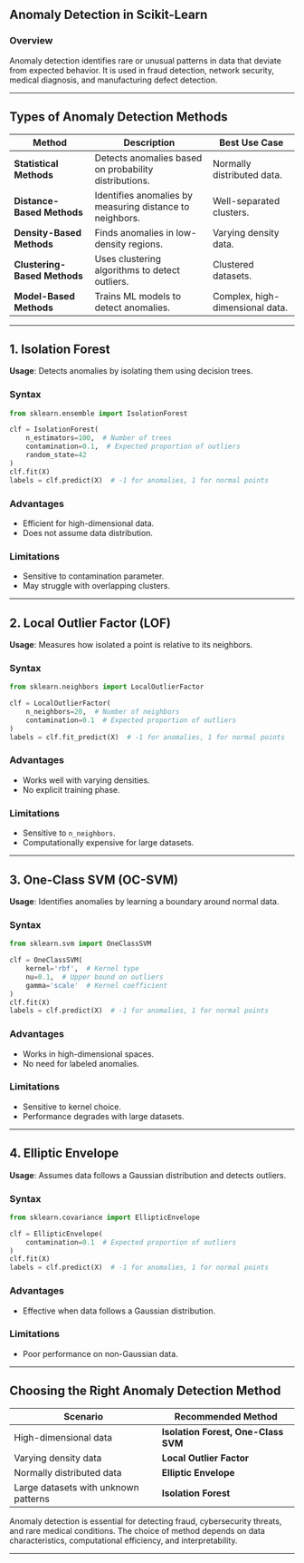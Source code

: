 ## **Anomaly Detection in Scikit-Learn**  

### **Overview**  
Anomaly detection identifies rare or unusual patterns in data that deviate from expected behavior. It is used in fraud detection, network security, medical diagnosis, and manufacturing defect detection.  

---

## **Types of Anomaly Detection Methods**  

| **Method**                 | **Description**                                          | **Best Use Case** |
|----------------------------|---------------------------------------------------------|-------------------|
| **Statistical Methods**    | Detects anomalies based on probability distributions.  | Normally distributed data. |
| **Distance-Based Methods** | Identifies anomalies by measuring distance to neighbors. | Well-separated clusters. |
| **Density-Based Methods**  | Finds anomalies in low-density regions.                | Varying density data. |
| **Clustering-Based Methods** | Uses clustering algorithms to detect outliers.      | Clustered datasets. |
| **Model-Based Methods**    | Trains ML models to detect anomalies.                   | Complex, high-dimensional data. |

---

## **1. Isolation Forest**  
**Usage**: Detects anomalies by isolating them using decision trees.  

### **Syntax**  
```python
from sklearn.ensemble import IsolationForest

clf = IsolationForest(
    n_estimators=100,  # Number of trees
    contamination=0.1,  # Expected proportion of outliers
    random_state=42
)
clf.fit(X)
labels = clf.predict(X)  # -1 for anomalies, 1 for normal points
```

### **Advantages**  
- Efficient for high-dimensional data.  
- Does not assume data distribution.  

### **Limitations**  
- Sensitive to contamination parameter.  
- May struggle with overlapping clusters.  

---

## **2. Local Outlier Factor (LOF)**  
**Usage**: Measures how isolated a point is relative to its neighbors.  

### **Syntax**  
```python
from sklearn.neighbors import LocalOutlierFactor

clf = LocalOutlierFactor(
    n_neighbors=20,  # Number of neighbors
    contamination=0.1  # Expected proportion of outliers
)
labels = clf.fit_predict(X)  # -1 for anomalies, 1 for normal points
```

### **Advantages**  
- Works well with varying densities.  
- No explicit training phase.  

### **Limitations**  
- Sensitive to `n_neighbors`.  
- Computationally expensive for large datasets.  

---

## **3. One-Class SVM (OC-SVM)**  
**Usage**: Identifies anomalies by learning a boundary around normal data.  

### **Syntax**  
```python
from sklearn.svm import OneClassSVM

clf = OneClassSVM(
    kernel='rbf',  # Kernel type
    nu=0.1,  # Upper bound on outliers
    gamma='scale'  # Kernel coefficient
)
clf.fit(X)
labels = clf.predict(X)  # -1 for anomalies, 1 for normal points
```

### **Advantages**  
- Works in high-dimensional spaces.  
- No need for labeled anomalies.  

### **Limitations**  
- Sensitive to kernel choice.  
- Performance degrades with large datasets.  

---

## **4. Elliptic Envelope**  
**Usage**: Assumes data follows a Gaussian distribution and detects outliers.  

### **Syntax**  
```python
from sklearn.covariance import EllipticEnvelope

clf = EllipticEnvelope(
    contamination=0.1  # Expected proportion of outliers
)
clf.fit(X)
labels = clf.predict(X)  # -1 for anomalies, 1 for normal points
```

### **Advantages**  
- Effective when data follows a Gaussian distribution.  

### **Limitations**  
- Poor performance on non-Gaussian data.  

---

## **Choosing the Right Anomaly Detection Method**  

| **Scenario** | **Recommended Method** |
|-------------|------------------------|
| High-dimensional data | **Isolation Forest, One-Class SVM** |
| Varying density data | **Local Outlier Factor** |
| Normally distributed data | **Elliptic Envelope** |
| Large datasets with unknown patterns | **Isolation Forest** |

Anomaly detection is essential for detecting fraud, cybersecurity threats, and rare medical conditions. The choice of method depends on data characteristics, computational efficiency, and interpretability.

---